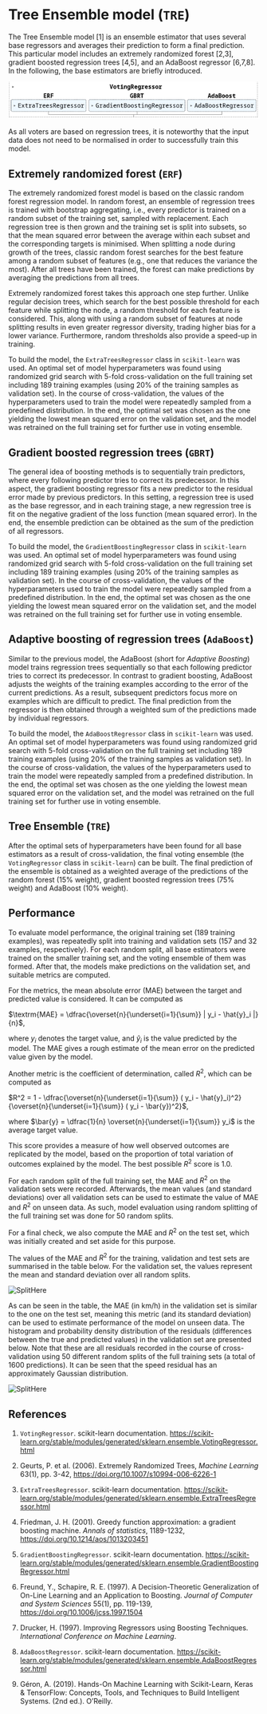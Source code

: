 # Tree Ensemble model (`TRE`)


The Tree Ensemble model [1] is an ensemble estimator that uses several base regressors and averages their prediction to form a final prediction. 
This particular model includes an extremely randomized forest [2,3], gradient boosted regression trees [4,5], and an AdaBoost regressor [6,7,8]. 
In the following, the base estimators are briefly introduced.

![Split](../img/treModel.png)

As all voters are based on regression trees, it is noteworthy that the input data does not need to be normalised in order to successfully train this model.

## Extremely randomized forest (`ERF`)

The extremely randomized forest model is based on the classic random forest regression model. In random forest, an ensemble of regression trees is trained with bootstrap aggregating, i.e., every predictor is trained on a random subset of the training set, sampled with replacement. Each regression tree is then grown and the training set is split into subsets, so that the mean squared error between the average within each subset and the corresponding targets is minimised. When splitting a node during growth of the trees, classic random forest searches for the best feature among a random subset of features (e.g., one that reduces the variance the most). After all trees have been trained, the forest can make predictions by averaging the predictions from all trees.

Extremely randomized forest takes this approach one step further. Unlike regular decision trees, which search for the best possible threshold for each feature while splitting the node, a random threshold for each feature is considered. This, along with using a random subset of features at node splitting results in even greater regressor diversity, trading higher bias for a lower variance. Furthermore, random thresholds also provide a speed-up in training.

To build the model, the `ExtraTreesRegressor` class in `scikit-learn` was used. An optimal set of model hyperparameters was found using randomized grid search with 5-fold cross-validation on the full training set including 189 training examples (using 20% of the training samples as validation set). In the course of cross-validation, the values of the hyperparameters used to train the model were repeatedly sampled from a predefined distribution.
In the end, the optimal set was chosen as the one yielding the lowest mean squared error on the validation set, and the model was retrained on the full training set for further use in voting ensemble.


## Gradient boosted regression trees (`GBRT`)

The general idea of boosting methods is to sequentially train predictors, where every following predictor tries to correct its predecessor. In this aspect, the gradient boosting regressor fits a new predictor to the residual error made by previous predictors.
In this setting, a regression tree is used as the base regressor, and in each training stage, a new regression tree is fit on the negative gradient of the loss function (mean squared error).
In the end, the ensemble prediction can be obtained as the sum of the prediction of all regressors.

To build the model, the `GradientBoostingRegressor` class in `scikit-learn` was used. An optimal set of model hyperparameters was found using randomized grid search with 5-fold cross-validation on the full training set including 189 training examples (using 20% of the training samples as validation set). In the course of cross-validation, the values of the hyperparameters used to train the model were repeatedly sampled from a predefined distribution.
In the end, the optimal set was chosen as the one yielding the lowest mean squared error on the validation set, and the model was retrained on the full training set for further use in voting ensemble.

## Adaptive boosting of regression trees (`AdaBoost`)

Similar to the previous model, the AdaBoost (short for *Adaptive Boosting*) model trains regression trees sequentially so that each following predictor tries to correct its predecessor.
In contrast to gradient boosting, AdaBoost adjusts the weights of the training examples according to the error of the current predictions. As a result, subsequent predictors focus more on  examples which are difficult to predict. The final prediction from the regressor is then obtained through a weighted sum of the predictions made by individual regressors.

To build the model, the `AdaBoostRegressor` class in `scikit-learn` was used. An optimal set of model hyperparameters was found using randomized grid search with 5-fold cross-validation on the full training set including 189 training examples (using 20% of the training samples as validation set). In the course of cross-validation, the values of the hyperparameters used to train the model were repeatedly sampled from a predefined distribution.
In the end, the optimal set was chosen as the one yielding the lowest mean squared error on the validation set, and the model was retrained on the full training set for further use in voting ensemble.

## Tree Ensemble (`TRE`)

After the optimal sets of hyperparameters have been found for all base estimators as a result of cross-validation, the final voting ensemble (the `VotingRegressor` class in `scikit-learn`) can be built. 
The final prediction of the ensemble is obtained as a weighted average of the predictions of the random forest (15% weight), gradient boosted regression trees (75% weight) and AdaBoost (10% weight).

## Performance

To evaluate model performance, the original training set (189 training examples), was repeatedly split into training and validation sets (157 and 32 examples, respectively). 
For each random split, all base estimators were trained on the smaller training set, and the voting ensemble of them was formed.
After that, the models make predictions on the validation set, and suitable metrics are computed. 

For the metrics, the mean absolute error (MAE) between the target and predicted value is considered. 
It can be computed as

$\textrm{MAE} = \dfrac{\overset{n}{\underset{i=1}{\sum}} | y_i - \hat{y}_i |}{n}$,

where $y_i$ denotes the target value, and $\hat{y}_i$ is the value predicted by the model. The MAE gives a rough estimate of the mean error on the predicted value given by the model.

Another metric is the coefficient of determination, called $R^2$, which can be computed as

$R^2 = 1 - \dfrac{\overset{n}{\underset{i=1}{\sum}} ( y_i - \hat{y}_i)^2}{\overset{n}{\underset{i=1}{\sum}} ( y_i - \bar{y})^2}$,

where $\bar{y} = \dfrac{1}{n} \overset{n}{\underset{i=1}{\sum}} y_i$ is the average target value.

This score provides a measure of how well observed outcomes are replicated by the model, based on the proportion of total variation of outcomes explained by the model. 
The best possible $R^2$ score is $1.0$.

For each random split of the full training set, the MAE and $R^2$ on the validation sets were recorded. Afterwards, the mean values (and standard deviations) over all validation sets can be used to estimate the value of MAE and $R^2$ on unseen data. As such, model evaluation using random splitting of the full training set was done for 50 random splits.

For a final check, we also compute the MAE and $R^2$ on the test set, which was initially created and set aside for this purpose.

The values of the MAE and $R^2$ for the training, validation and test sets are summarised in the table below. For the validation set, the values represent the mean and standard deviation over all random splits. 

![SplitHere]()


As can be seen in the table, the MAE (in km/h) in the validation set is similar to the one on the test set, meaning this metric (and its standard deviation) can be used to estimate performance of the model on unseen data. The histogram and probability density distribution of the residuals (differences between the true and predicted values) in the validation set are presented below. Note that these are all residuals recorded in the course of cross-validation using 50 different random splits of the full training sets (a total of 1600 predictions). It can be seen that the speed residual has an approximately Gaussian distribution.


![SplitHere]()

## References

1. `VotingRegressor`. scikit-learn documentation. https://scikit-learn.org/stable/modules/generated/sklearn.ensemble.VotingRegressor.html

2. Geurts, P. et al. (2006). Extremely Randomized Trees, *Machine Learning* 63(1), pp. 3-42, https://doi.org/10.1007/s10994-006-6226-1

3. `ExtraTreesRegressor`. scikit-learn documentation. https://scikit-learn.org/stable/modules/generated/sklearn.ensemble.ExtraTreesRegressor.html

4. Friedman, J. H. (2001). Greedy function approximation: a gradient boosting machine. *Annals of statistics*, 1189-1232, https://doi.org/10.1214/aos/1013203451

5. `GradientBoostingRegressor`. scikit-learn documentation. https://scikit-learn.org/stable/modules/generated/sklearn.ensemble.GradientBoostingRegressor.html

6. Freund, Y., Schapire, R. E. (1997). A Decision-Theoretic Generalization of On-Line Learning and an Application to Boosting. *Journal of Computer and System Sciences* 55(1), pp. 119-139, https://doi.org/10.1006/jcss.1997.1504

7. Drucker, H. (1997). Improving Regressors using Boosting Techniques. *International Conference on Machine Learning*.

8. `AdaBoostRegressor`. scikit-learn documentation. https://scikit-learn.org/stable/modules/generated/sklearn.ensemble.AdaBoostRegressor.html

9. Géron, A. (2019). Hands-On Machine Learning with Scikit-Learn, Keras & TensorFlow: Concepts, Tools, and Techniques to Build Intelligent Systems. (2nd ed.). O’Reilly. 